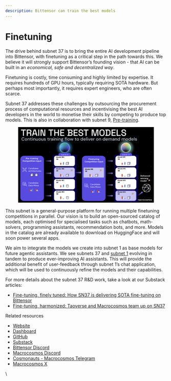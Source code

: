 ```yaml
---
description: Bittensor can train the best models
---
```


# Finetuning

The drive behind subnet 37 is to bring the entire AI development pipeline into Bittensor, with finetuning as a critical step in the path towards this. We believe it will strongly support Bittensor’s founding vision - that AI can be built in an _economical, safe and decentralized way_.

Finetuning is costly, time consuming and highly limited by expertise. It requires hundreds of GPU hours, typically requiring SOTA hardware. But perhaps most importantly, it requires expert engineers, who are often scarce.&#x20;

Subnet 37 addresses these challenges by outsourcing the procurement process of computational resources and incentivising the best AI developers in the world to monetise their skills by competing to produce top models. This is also in collaboration with subnet 9, [Pre-training](../constellation/subnet-9-pre-training/).

<figure><img src="../.gitbook/assets/Screenshot 2025-03-05 at 18.13.57.png" alt=""><figcaption></figcaption></figure>

This subnet is a general-purpose platform for running multiple finetuning competitions in parallel. Our vision is to build an open-sourced catalog of models, each optimised for specialised tasks such as chatbots, math-solvers, programming assistants, recommendation bots, and more. Models in the catalog are already available to download on HuggingFace and will soon power several apps.

We aim to integrate the models we create into subnet 1 as base models for future agentic assistants. We see subnets 37 and [subnet 1](../constellation/apex/subnet-1-apex/) evolving in tandem to produce ever-improving AI assistants. This will provide the additional benefit of user-feedback through subnet 1’s chat application, which will be used to continuously refine the models and their capabilities.

For more details about the subnet 37 R\&D work, take a look at our Substack articles:

* [Fine-tuning, finely tuned: How SN37 is delivering SOTA fine-tuning on Bittensor](https://macrocosmosai.substack.com/p/fine-tuning-finely-tuned-how-sn37)
* [Fine-tuning, harmonized: Taoverse and Macrocosmos team up on SN37](https://macrocosmosai.substack.com/p/fine-tuning-harmonized-macrocosmos)

Related resources

* [Website](https://www.macrocosmos.ai/sn37)
* [Dashboard](https://www.macrocosmos.ai/sn37/dashboard)
* [GitHub](https://github.com/macrocosm-os/finetuning)
* [Substack](https://macrocosmosai.substack.com/t/ai-fine-tuning)
* [Bittensor Discord](https://discord.com/channels/799672011265015819/1234881153832321024)
* [Macrocosmos Discord](https://discord.com/channels/1238450997848707082)
* [Cosmonauts - Macrocosmos Telegram](https://t.me/macrocosmosai)
* [Macrocosmos X](https://x.com/MacrocosmosAI)

\
